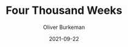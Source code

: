 ---
title: Four Thousand Weeks
book: four-thousand-weeks
author: Oliver Burkeman
kindle: true
spoilers: false
date: 2021-09-22
---